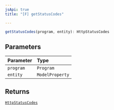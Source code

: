 ```yaml
---
jsApi: true
title: "[F] getStatusCodes"

---
```

```ts
getStatusCodes(program, entity): HttpStatusCodes
```

## Parameters

| Parameter | Type |
| :------ | :------ |
| `program` | `Program` |
| `entity` | `ModelProperty` |

## Returns

[`HttpStatusCodes`](../type-aliases/HttpStatusCodes.md)
